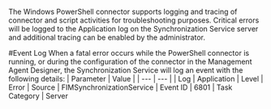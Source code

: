 The Windows PowerShell connector supports logging and tracing of connector and script activities for troubleshooting purposes.
Critical errors will be logged to the Application log on the Synchronization Service server and additional tracing can be enabled by the administrator. 

#Event Log
When a fatal error occurs while the PowerShell connector is running, or during the configuration of the connector in the Management Agent Designer, the Synchronization Service will log an event with the following details:
| Parameter | Value |
| --- | --- |
| Log | Application 
| Level | Error 
| Source | FIMSynchronizationService 
| Event ID | 6801 
| Task Category | Server 
